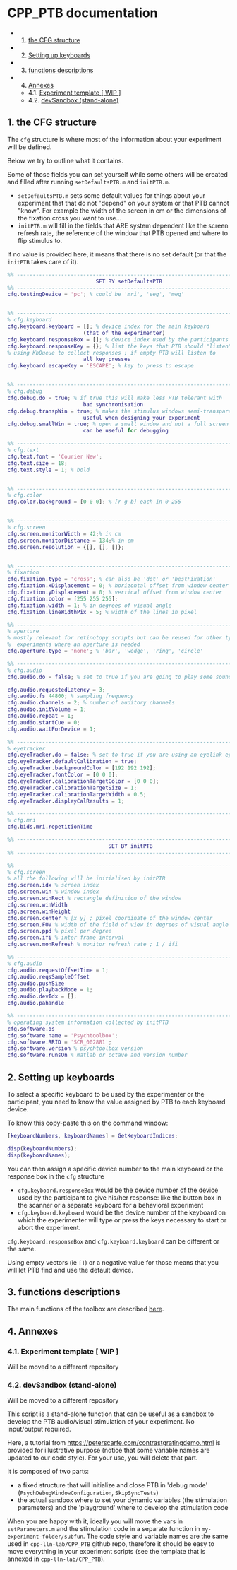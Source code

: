 # CPP_PTB documentation

<!-- vscode-markdown-toc -->

-   1. [the CFG structure](#theCFGstructure)
-   2. [Setting up keyboards](#Settingupkeyboards)
-   3. [functions descriptions](#functionsdescriptions)
-   4. [Annexes](#Annexes)
    -   4.1. [Experiment template [ WIP ]](#ExperimenttemplateWIP)
    -   4.2. [devSandbox (stand-alone)](#devSandboxstand-alone)

<!-- vscode-markdown-toc-config
	numbering=true
	autoSave=true
	/vscode-markdown-toc-config -->
<!-- /vscode-markdown-toc -->

## 1. <a name='theCFGstructure'></a>the CFG structure

The `cfg` structure is where most of the information about your experiment will
be defined.

Below we try to outline what it contains.

Some of those fields you can set yourself while some others will be created and
filled after running `setDefaultsPTB.m` and `initPTB.m`.

-   `setDefaultsPTB.m` sets some default values for things about your experiment
    that that do not "depend" on your system or that PTB cannot "know". For
    example the width of the screen in cm or the dimensions of the fixation
    cross you want to use...
-   `initPTB.m` will fill in the fields that ARE system dependent like the
    screen refresh rate, the reference of the window that PTB opened and where
    to flip stimulus to.

If no value is provided here, it means that there is no set default (or that the
`initPTB` takes care of it).

```matlab
%% -------------------------------------------------------------------------- %%
							SET BY setDefaultsPTB
%% -------------------------------------------------------------------------- %%
cfg.testingDevice = 'pc'; % could be 'mri', 'eeg', 'meg'


%% -------------------------------------------------------------------------- %%
% cfg.keyboard
cfg.keyboard.keyboard = []; % device index for the main keyboard
						(that of the experimenter)
cfg.keyboard.responseBox = []; % device index used by the participants
cfg.keyboard.responseKey = {}; % list the keys that PTB should "listen" to when
% using KbQueue to collect responses ; if empty PTB will listen to
						all key presses
cfg.keyboard.escapeKey = 'ESCAPE'; % key to press to escape


%% -------------------------------------------------------------------------- %%
% cfg.debug
cfg.debug.do = true; % if true this will make less PTB tolerant with
						bad synchronisation
cfg.debug.transpWin = true; % makes the stimulus windows semi-transparent:
						useful when designing your experiment
cfg.debug.smallWin = true; % open a small window and not a full screen window ;
                    	can be useful for debugging

%% -------------------------------------------------------------------------- %%
% cfg.text
cfg.text.font = 'Courier New';
cfg.text.size = 18;
cfg.text.style = 1; % bold


%% -------------------------------------------------------------------------- %%
% cfg.color
cfg.color.background = [0 0 0]; % [r g b] each in 0-255


%% -------------------------------------------------------------------------- %%
% cfg.screen
cfg.screen.monitorWidth = 42;% in cm
cfg.screen.monitorDistance = 134;% in cm
cfg.screen.resolution = {[], [], []};


%% -------------------------------------------------------------------------- %%
% fixation
cfg.fixation.type = 'cross'; % can also be 'dot' or 'bestFixation'
cfg.fixation.xDisplacement = 0; % horizontal offset from window center
cfg.fixation.yDisplacement = 0; % vertical offset from window center
cfg.fixation.color = [255 255 255];
cfg.fixation.width = 1; % in degrees of visual angle
cfg.fixation.lineWidthPix = 5; % width of the lines in pixel

%% -------------------------------------------------------------------------- %%
% aperture
% mostly relevant for retinotopy scripts but can be reused for other types of
%  experiments where an aperture is needed
cfg.aperture.type = 'none'; % 'bar', 'wedge', 'ring', 'circle'

%% -------------------------------------------------------------------------- %%
% cfg.audio
cfg.audio.do = false; % set to true if you are going to play some sounds

cfg.audio.requestedLatency = 3;
cfg.audio.fs 44800; % sampling frequency
cfg.audio.channels = 2; % number of auditory channels
cfg.audio.initVolume = 1;
cfg.audio.repeat = 1;
cfg.audio.startCue = 0;
cfg.audio.waitForDevice = 1;

%% -------------------------------------------------------------------------- %%
% eyetracker
cfg.eyeTracker.do = false; % set to true if you are using an eyelink eyetracker
cfg.eyeTracker.defaultCalibration = true;
cfg.eyeTracker.backgroundColor = [192 192 192];
cfg.eyeTracker.fontColor = [0 0 0];
cfg.eyeTracker.calibrationTargetColor = [0 0 0];
cfg.eyeTracker.calibrationTargetSize = 1;
cfg.eyeTracker.calibrationTargetWidth = 0.5;
cfg.eyeTracker.displayCalResults = 1;

%% -------------------------------------------------------------------------- %%
% cfg.mri
cfg.bids.mri.repetitionTime

%% -------------------------------------------------------------------------- %%
								SET BY initPTB
%% -------------------------------------------------------------------------- %%

%% -------------------------------------------------------------------------- %%
% cfg.screen
% all the following will be initialised by initPTB
cfg.screen.idx % screen index
cfg.screen.win % window index
cfg.screen.winRect % rectangle definition of the window
cfg.screen.winWidth
cfg.screen.winHeight
cfg.screen.center % [x y] ; pixel coordinate of the window center
cfg.screen.FOV % width of the field of view in degrees of visual angle
cfg.screen.ppd % pixel per degree
cfg.screen.ifi % inter frame interval
cfg.screen.monRefresh % monitor refresh rate ; 1 / ifi

%% -------------------------------------------------------------------------- %%
% cfg.audio
cfg.audio.requestOffsetTime = 1;
cfg.audio.reqsSampleOffset
cfg.audio.pushSize
cfg.audio.playbackMode = 1;
cfg.audio.devIdx = [];
cfg.audio.pahandle

%% -------------------------------------------------------------------------- %%
% operating system information collected by initPTB
cfg.software.os
cfg.software.name = 'Psychtoolbox';
cfg.software.RRID = 'SCR_002881';
cfg.software.version % psychtoolbox version
cfg.software.runsOn % matlab or octave and version number
```

## 2. <a name='Settingupkeyboards'></a>Setting up keyboards

To select a specific keyboard to be used by the experimenter or the participant,
you need to know the value assigned by PTB to each keyboard device.

To know this copy-paste this on the command window:

```matlab
[keyboardNumbers, keyboardNames] = GetKeyboardIndices;

disp(keyboardNumbers);
disp(keyboardNames);
```

You can then assign a specific device number to the main keyboard or the
response box in the `cfg` structure

-   `cfg.keyboard.responseBox` would be the device number of the device used by
    the participant to give his/her response: like the button box in the scanner
    or a separate keyboard for a behavioral experiment
-   `cfg.keyboard.keyboard` would be the device number of the keyboard on which
    the experimenter will type or press the keys necessary to start or abort the
    experiment.

`cfg.keyboard.responseBox` and `cfg.keyboard.keyboard` can be different or the
same.

Using empty vectors (ie `[]`) or a negative value for those means that you will
let PTB find and use the default device.

## 3. <a name='functionsdescriptions'></a>functions descriptions

The main functions of the toolbox are described
[here](./10-functions-description.md).

## 4. <a name='Annexes'></a>Annexes

### 4.1. <a name='ExperimenttemplateWIP'></a>Experiment template [ WIP ]

Will be moved to a different repository

### 4.2. <a name='devSandboxstand-alone'></a>devSandbox (stand-alone)

Will be moved to a different repository

This script is a stand-alone function that can be useful as a sandbox to develop
the PTB audio/visual stimulation of your experiment. No input/output required.

Here, a tutorial from https://peterscarfe.com/contrastgratingdemo.html is
provided for illustrative purpose (notice that some variable names are updated
to our code style). For your use, you will delete that part.

It is composed of two parts:

-   a fixed structure that will initialize and close PTB in 'debug mode'
    (`PsychDebugWindowConfiguration`, `SkipSyncTests`)
-   the actual sandbox where to set your dynamic variables (the stimulation
    parameters) and the 'playground' where to develop the stimulation code

When you are happy with it, ideally you will move the vars in `setParameters.m`
and the stimulation code in a separate function in
`my-experiment-folder/subfun`. The code style and variable names are the same
used in `cpp-lln-lab/CPP_PTB` github repo, therefore it should be easy to move
everything in your experiment scripts (see the template that is annexed in
`cpp-lln-lab/CPP_PTB`).
